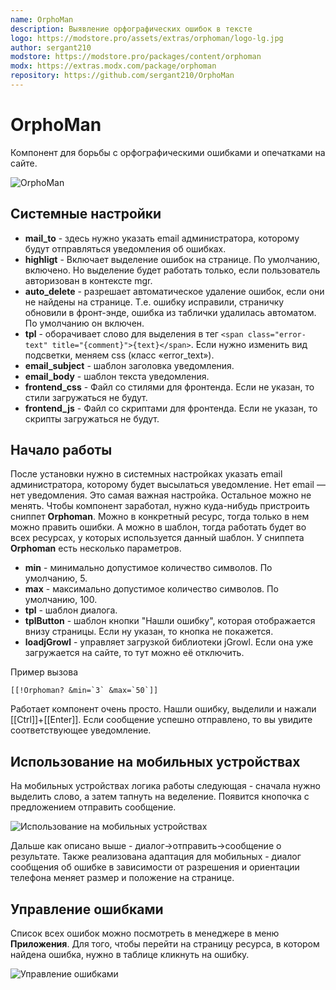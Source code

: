 ```yaml
---
name: OrphoMan
description: Выявление орфографических ошибок в тексте
logo: https://modstore.pro/assets/extras/orphoman/logo-lg.jpg
author: sergant210
modstore: https://modstore.pro/packages/content/orphoman
modx: https://extras.modx.com/package/orphoman
repository: https://github.com/sergant210/OrphoMan
---
```

# OrphoMan

Компонент для борьбы с орфографическими ошибками и опечатками на сайте.

![OrphoMan](https://file.modx.pro/files/4/5/6/456757754d258eedb62fb2ee94a91e3f.png)

## Системные настройки

- **mail_to** - здесь нужно указать email администратора, которому будут отправляться уведомления об ошибках.
- **highligt** - Включает выделение ошибок на странице. По умолчанию, включено. Но выделение будет работать только, если пользователь авторизован в контексте mgr.
- **auto_delete** - разрешает автоматическое удаление ошибок, если они не найдены на странице. Т.е. ошибку исправили, страничку обновили в фронт-энде, ошибка из таблички удалилась автоматом. По умолчанию он включен.
- **tpl** - оборачивает слово для выделения в тег `<span class="error-text" title="{comment}">{text}</span>`. Если нужно изменить вид подсветки, меняем css (класс «error_text»).
- **email_subject** - шаблон заголовка уведомления.
- **email_body** - шаблон текста уведомления.
- **frontend_css** - Файл со стилями для фронтенда. Если не указан, то стили загружаться не будут.
- **frontend_js** - Файл со скриптами для фронтенда. Если не указан, то скрипты загружаться не будут.

## Начало работы

После установки нужно в системных настройках указать email администратора, которому будет высылаться уведомление. Нет email — нет уведомления. Это самая важная настройка. Остальное можно не менять.
Чтобы компонент заработал, нужно куда-нибудь пристроить сниппет **Orphoman**. Можно в конкретный ресурс, тогда только в нем можно править ошибки. А можно в шаблон, тогда работать будет во всех ресурсах, у которых используется данный шаблон.
У сниппета **Orphoman** есть несколько параметров.

- **min** - минимально допустимое количество символов. По умолчанию, 5.
- **max** - максимально допустимое количество символов. По умолчанию, 100.
- **tpl** - шаблон диалога.
- **tplButton** - шаблон кнопки "Нашли ошибку", которая отображается внизу страницы. Если ну указан, то кнопка не покажется.
- **loadjGrowl** - управляет загрузкой библиотеки jGrowl. Если она уже загружается на сайте, то тут можно её отключить.

Пример вызова

```modx
[[!Orphoman? &min=`3` &max=`50`]]
```

Работает компонент очень просто. Нашли ошибку, выделили и нажали [[Ctrl]]+[[Enter]]. Если сообщение успешно отправлено, то вы увидите соответствующее уведомление.

## Использование на мобильных устройствах

На мобильных устройствах логика работы следующая - сначала нужно выделить слово, а затем тапнуть на веделение. Появится кнопочка с предложением отправить сообщение.

![Использование на мобильных устройствах](https://file.modx.pro/files/b/2/1/b21ae634c94ffe1528c4a7b2ff58e2fa.jpg)

Дальше как описано выше - диалог->отправить->сообщение о результате.
Также реализована адаптация для мобильных - диалог сообщения об ошибке в зависимости от разрешения и ориентации телефона меняет размер и положение на странице.

## Управление ошибками

Список всех ошибок можно посмотреть в менеджере в меню **Приложения**. Для того, чтобы перейти на страницу ресурса, в котором найдена ошибка, нужно в таблице кликнуть на ошибку.

![Управление ошибками](https://file.modx.pro/files/2/2/1/221e45255328f3eb91d177ef0c264ec2s.jpg)
